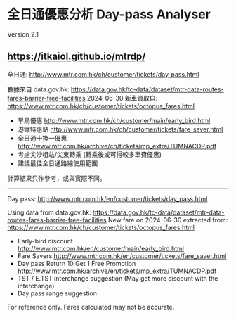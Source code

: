 # 全日通優惠分析 Day-pass Analyser
Version 2.1

## <https://itkaiol.github.io/mtrdp/>

全日通: <http://www.mtr.com.hk/ch/customer/tickets/day_pass.html>

數據來自 data.gov.hk: <https://data.gov.hk/tc-data/dataset/mtr-data-routes-fares-barrier-free-facilities>
2024-06-30 新車資取自: <https://www.mtr.com.hk/ch/customer/tickets/octopus_fares.html>

- 早鳥優惠 <http://www.mtr.com.hk/ch/customer/main/early_bird.html>
- 港鐵特惠站 <http://www.mtr.com.hk/ch/customer/tickets/fare_saver.html>
- 全日通十換一優惠 <http://www.mtr.com.hk/archive/ch/tickets/mp_extra/TUMNACDP.pdf>
- 考慮尖沙咀站/尖東轉乘 (轉乘後或可得較多車費優惠)
- 建議最佳全日通路線使用範圍

計算結果只作參考，或與實際不同。

---

Day pass: <http://www.mtr.com.hk/en/customer/tickets/day_pass.html>

Using data from data.gov.hk: <https://data.gov.hk/tc-data/dataset/mtr-data-routes-fares-barrier-free-facilities>
New fare on 2024-06-30 extracted from: <https://www.mtr.com.hk/ch/customer/tickets/octopus_fares.html>

- Early-bird discount <http://www.mtr.com.hk/en/customer/main/early_bird.html>
- Fare Savers <http://www.mtr.com.hk/en/customer/tickets/fare_saver.html>
- Day pass Return 10 Get 1 Free Promotion <http://www.mtr.com.hk/archive/en/tickets/mp_extra/TUMNACDP.pdf>
- TST / E.TST interchange suggestion (May get more discount with the interchange)
- Day pass range suggestion

For reference only. Fares calculated may not be accurate.
